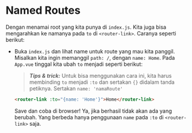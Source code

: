 # Named Routes

Dengan menamai root yang kita punya di `index.js`. Kita juga bisa mengarahkan ke namanya pada `to` di `<router-link>`. Caranya seperti berikut:

* Buka `index.js` dan lihat name untuk route yang mau kita panggil. Misalkan kita ingin memanggil `path: /`, dengan `name: Home`. Pada `App.vue` tinggal kita ubah `to` menjadi seperti berikut:

    > ***Tips & trick:*** Untuk bisa menggunakan cara ini, kita harus membinding `to` menjadi `:to` dan sertakan `{}` didalam tanda petiknya. Sertakan `name: 'namaRoute'`

    ```html
    <router-link :to="{name: 'Home'}">Home</router-link>
    ```

    Save dan coba di browser! Ya, jika berhasil tidak akan ada yang berubah. Yang berbeda hanya penggunaan `name` pada `:to` di `<router-link>` saja.

